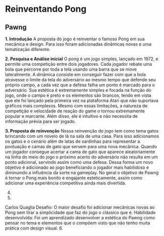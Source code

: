 # Reinventando Pong


## Pawng


**1. Introdução** 
A proposta do jogo é reinventar o famoso Pong em sua mecânica e design. Para isso foram adicionadas dinâmicas novas e uma tematização diferente.

**2. Pesquisa e Análise inicial** 
O pong é um jogo simples, lançado em 1972, e permite uma competição entre dois jogadores. Cada jogador rebate uma bola que percorre por toda a tela usando uma barra que se move lateralmente. A dinâmica consiste em conseguir fazer com que a bola atravesse o limite da tela do adversário ao mesmo tempo que defende seu próprio campo, a cada vez que a defesa falha um ponto é marcado para o adversário. Sua estética é extremamente simples e focada na função do jogo, onde o campo é preto e os elementos são brancos, tendo em vista que ele foi lançado pela primeira vez na plataforma Atari que não suportava gráficos mais complexos. Mesmo com essas limitações, a natureza de competição e velocidade de reação do game o tornou extremamente popular e marcante. Além disso, ele é intuitivo e não necessita de informação prévia para ser jogado.

**3. Proposta de reinvenção** 
Nossa reinvenção do jogo tem como tema gatos brincando com um novelo de lã na sala de uma casa. Para isso adicionamos os gatos e o cenário além de latas de sardinhas para representar a pontuação e camas de gato que servem para uma nova mecânica. Quando um jogador consegue acertar a cama de gato que aparece aleatoriamente na linha do meio do jogo o próximo acerto do adversário não resulta em um ponto adicional, servindo assim como uma defesa. Dessa forma um novo objetivo é adicionado ao jogo beneficiando o jogador mais habilidoso e diminuindo a influência da sorte na gameplay. No geral o objetivo de Pawng é tornar o Pong mais bonito e engajante esteticamente, assim como adicionar uma experiência competitiva ainda mais divertida.

4.
5.
Carlos Quaglia
Desafio: O maior desafio foi adicionar mecânicas novas ao Pong sem tirar a simplicidade que faz do jogo o clássico que é.
Habilidade desenvolvida: Foi um aprendizado desenvolver a estética do Pawng como pensar no tema e elementos que o compõem visto que não tenho muita prática com design visual.
6.
